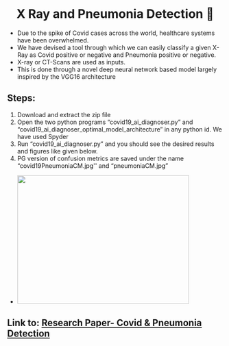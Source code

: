 <h1 align='center'> X Ray and Pneumonia Detection 💉 </h1>

<ul>
<li>Due to the spike of Covid cases across the world, healthcare systems have been overwhelmed. </li>
<li>We have devised a tool through which we can easily classify a given X-Ray as Covid positive or negative and Pneumonia positive or negative. </li>
<li>X-ray or CT-Scans are used as inputs.</li> 
<li>This is done through a novel deep neural network based model largely inspired by the VGG16 architecture</li>
</ul>


<h2><b>Steps:</b></h2>

<p>
<ol>
<li> Download and extract the zip file </li>
<li> Open the two python programs “covid19_ai_diagnoser.py” and
“covid19_ai_diagnoser_optimal_model_architecture” in any python id. We have used Spyder</li>
<li>Run “covid19_ai_diagnoser.py” and you should see the desired results and figures like given below. </li>
<li> PG version of confusion metrics are saved under the name “covid19PneumoniaCM.jpg'' and “pneumoniaCM.jpg”</li>
</ol>

<ul>
<li> <img src="https://user-images.githubusercontent.com/78272033/179258386-489dcbac-fee4-46d1-b589-cda332da9284.png" width="400" height="300" align="bottom"> </li>
</ul>

</p>

<h2> Link to: <a href="https://drive.google.com/file/d/1oz0KH8G0SIk6KOsBYHJaIisu6ANTl8eB/view?usp=sharing">Research Paper- Covid & Pneumonia Detection </a></h3>

